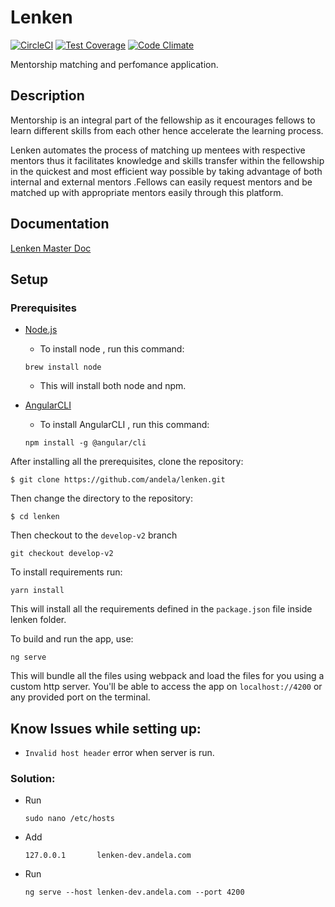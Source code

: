 # Lenken
[![CircleCI](https://circleci.com/gh/andela/lenken.svg?style=svg)](https://circleci.com/gh/andela/lenken)
[![Test Coverage](https://codeclimate.com/repos/58aaff583de51e3db2001f76/badges/5b62c4058b728e58f3a5/coverage.svg)](https://codeclimate.com/repos/58aaff583de51e3db2001f76/coverage)
[![Code Climate](https://codeclimate.com/repos/58aaff583de51e3db2001f76/badges/5b62c4058b728e58f3a5/gpa.svg)](https://codeclimate.com/repos/58aaff583de51e3db2001f76/feed)

Mentorship matching and perfomance application.

## Description
Mentorship is an integral part of the fellowship as it encourages fellows to learn different skills from each other hence accelerate the learning process.

Lenken automates the process of matching up mentees with respective mentors thus it facilitates knowledge and skills transfer within the fellowship in the quickest and most efficient way possible by taking advantage of both internal and external mentors .Fellows can easily request mentors and be matched up with appropriate mentors easily through this platform.


## Documentation

[Lenken Master Doc](https://docs.google.com/document/d/10MOo_7a8lPO28zRdXuGeOBWKCCKhwqytyGsWqu4QnZM/edit#heading=h.i0g6fx96qlt)

## Setup
### Prerequisites

- [Node.js](https://nodejs.org/en/)

	- To install node , run this command:

	 ```
	 brew install node
	 ```

	- This will install both node and npm.

- [AngularCLI](https://cli.angular.io/)

	- To install AngularCLI , run this command:

	```
	npm install -g @angular/cli
	```

After installing all the prerequisites, clone the repository:

```
$ git clone https://github.com/andela/lenken.git
```
Then change the directory to the repository:

```
$ cd lenken
```
Then checkout to the `develop-v2` branch
```
git checkout develop-v2
```

To install requirements run:

```
yarn install
```

This will install all the requirements defined in the `package.json` file inside lenken folder.

To build and run the app, use:

```
ng serve
```

This will bundle all the files using webpack and load the files for you using a custom http server. You'll be able to access the app on `localhost://4200`
or any provided port on the terminal.

## Know Issues while setting up:
- `Invalid host header` error when server is run.

### Solution: 
- Run

  `sudo nano /etc/hosts`
  
- Add 
  
  `127.0.0.1       lenken-dev.andela.com`
  
- Run

	`ng serve --host lenken-dev.andela.com --port 4200`
